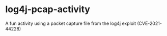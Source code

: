 # log4j-pcap-activity
A fun activity using a packet capture file from the log4j exploit (CVE-2021-44228)
